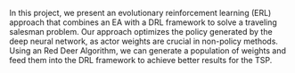 In this project, we present an evolutionary reinforcement learning (ERL) approach that combines an EA with a DRL framework to solve a traveling salesman problem. Our approach optimizes the policy generated by the deep neural network, as actor weights are crucial in non-policy methods. Using an Red Deer Algorithm, we can generate a population of weights and feed them into the DRL framework to achieve better results for the TSP. 